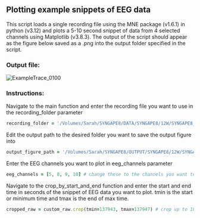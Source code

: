 ## Plotting example snippets of EEG data


This script loads a single recording file using the MNE package (v1.6.1) in python (v3.12) and plots a 5-10 second snippet of data from 4 selected channels using Matplotlib (v3.8.3). The output of the script should appear as the figure below saved as a .png into the output folder specified in the script. 

### Output file: 

![ExampleTrace_0100](https://github.com/user-attachments/assets/ee479b18-7b87-4f51-a698-dc8f0b3f89f3)





### Instructions:

Navigate to the main function and enter the recording file you want to use in the recording_folder parameter  

```ruby
recording_folder = '/Volumes/Sarah/SYNGAPE8/DATA/SYNGAPE8/12W/SYNGAPE8_2780/TAINI_1048_2780_EM4-2024_04_05-0000.dat'
```

Edit the output path to the desired folder you want to save the output figure into 

```ruby
output_figure_path = '/Volumes/Sarah/SYNGAPE8/OUTPUT/SYNGAPE8/12W/SYNGAPE8_2780/'
```

Enter the EEG channels you want to plot in eeg_channels parameter

```ruby
eeg_channels = [5, 8, 9, 10] # change these to the channels you want to plot
```

Navigate to the crop_by_start_and_end function and enter the start and end time in seconds of the snippet of EEG data you want to plot. tmin is the start or minimum time and tmax is the end of max time.

```ruby
cropped_raw = custom_raw.crop(tmin=137943, tmax=137947) # crop up to 10 seconds for example plotting
```
